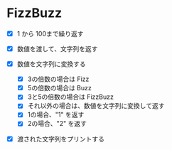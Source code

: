 # FizzBuzz


- [x] 1 から 100まで繰り返す
- [x] 数値を渡して、文字列を返す
- [x] 数値を文字列に変換する
  - [x] 3の倍数の場合は Fizz
  - [x] 5の倍数の場合は Buzz
  - [x] 3と5の倍数の場合は FizzBuzz
  - [x] それ以外の場合は、数値を文字列に変換して返す
  - [x] 1の場合、"1" を返す
  - [x] 2の場合、"2" を返す
- [x] 渡された文字列をプリントする


